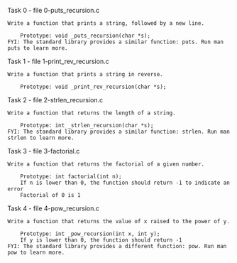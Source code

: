 Task 0 - file 0-puts_recursion.c

	Write a function that prints a string, followed by a new line.

		Prototype: void _puts_recursion(char *s);
	FYI: The standard library provides a similar function: puts. Run man puts to learn more.

Task 1 - file 1-print_rev_recursion.c

	Write a function that prints a string in reverse.

		Prototype: void _print_rev_recursion(char *s);

Task 2 - file 2-strlen_recursion.c

	Write a function that returns the length of a string.

		Prototype: int _strlen_recursion(char *s);
	FYI: The standard library provides a similar function: strlen. Run man strlen to learn more.

Task 3 - file 3-factorial.c

	Write a function that returns the factorial of a given number.

		Prototype: int factorial(int n);
		If n is lower than 0, the function should return -1 to indicate an error
		Factorial of 0 is 1

Task 4 - file 4-pow_recursion.c

	Write a function that returns the value of x raised to the power of y.

		Prototype: int _pow_recursion(int x, int y);
		If y is lower than 0, the function should return -1
	FYI: The standard library provides a different function: pow. Run man pow to learn more.


